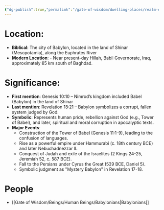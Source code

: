 ```yaml
---
{"dg-publish":true,"permalink":"/gate-of-wisdom/dwelling-places/realm-of-humans/babylon/","tags":["GateWisdom","B","RealmofHumans"]}
---
```


# Location: 
- **Biblical**: The city of Babylon, located in the land of Shinar (Mesopotamia), along the Euphrates River
- **Modern Location**: - Near present-day Hillah, Babil Governorate, Iraq, approximately 85 km south of Baghdad.

# Significance:
- **First mention**: Genesis 10:10 – Nimrod’s kingdom included Babel (Babylon) in the land of Shinar
- **Last mention**: Revelation 18:21 – Babylon symbolizes a corrupt, fallen system judged by God.
- **Symbolic**: Represents human pride, rebellion against God (e.g., Tower of Babel), and later, spiritual and moral corruption in apocalyptic texts.
- **Major Events**:
	- Construction of the Tower of Babel (Genesis 11:1-9), leading to the confusion of languages.
    - Rise as a powerful empire under Hammurabi (c. 18th century BCE) and later Nebuchadnezzar II.
    - Conquest of Judah and exile of the Israelites (2 Kings 24-25, Jeremiah 52, c. 587 BCE).
    - Fall to the Persians under Cyrus the Great (539 BCE, Daniel 5).
    - Symbolic judgment as "Mystery Babylon" in Revelation 17-18.

# People
- [[Gate of Wisdom/Beings/Human Beings/Babylonians\|Babylonians]]






